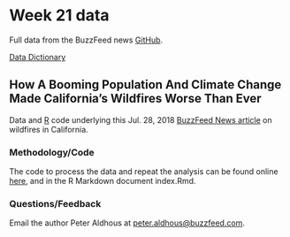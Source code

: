 # Week 21 data

Full data from the BuzzFeed news [GitHub](https://github.com/BuzzFeedNews/2018-07-wildfire-trends).

[Data Dictionary](https://t.co/Y5zqwKaCxZ)

## How A Booming Population And Climate Change Made California’s Wildfires Worse Than Ever

Data and [R](https://www.r-project.org/) code underlying this Jul. 28, 2018 [BuzzFeed News article](https://www.buzzfeednews.com/article/peteraldhous/california-wildfires-people-climate) on wildfires in California.

### Methodology/Code

The code to process the data and repeat the analysis can be found online [here](https://buzzfeednews.github.io/2018-07-wildfire-trends), and in the R Markdown document index.Rmd.


### Questions/Feedback

Email the author Peter Aldhous at peter.aldhous@buzzfeed.com.
